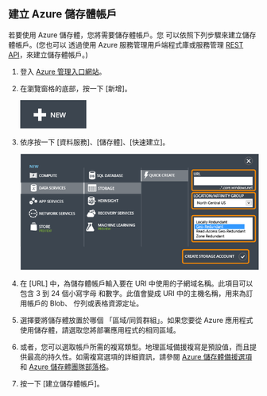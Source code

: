 ## <a name="create-account"> </a>建立 Azure 儲存體帳戶

若要使用 Azure 儲存體，您將需要儲存體帳戶。您 可以依照下列步驟來建立儲存體帳戶。(您也可以
透過使用 Azure 服務管理用戶端程式庫或服務管理 [REST API]，來建立儲存體帳戶。)

1.  登入 [Azure 管理入口網站]。

2.  在瀏覽窗格的底部，按一下 [新增]。

	![+new][plus-new]

3.  依序按一下 [資料服務]、[儲存體]、[快速建立]。

	![Quick create dialog][quick-create-storage]

4.  在 [URL] 中，為儲存體帳戶輸入要在 URI 中使用的子網域名稱。此項目可以包含 3 到 24 個小寫字母
    和數字。此值會變成 URI 中的主機名稱，用來為訂用帳戶的 Blob、 佇列或表格資源定址。

5.  選擇要將儲存體放置於哪個
    「區域/同質群組」。如果您要從 Azure 應用程式使用儲存體，請選取您將部署應用程式的相同區域。

6. 或者，您可以選取帳戶所需的複寫類型。地理區域備援複寫是預設值，而且提供最高的持久性。如需複寫選項的詳細資訊，請參閱 [Azure 儲存體備援選項](http://msdn.microsoft.com/library/azure/dn727290.aspx)和 [Azure 儲存體團隊部落格](http://blogs.msdn.com/b/windowsazurestorage/)。

6.  按一下 [建立儲存體帳戶]。

[REST API]: http://msdn.microsoft.com/library/windowsazure/hh264518.aspx
[Azure 管理入口網站]: http://manage.windowsazure.com
[plus-new]: ./media/storage-create-account-include/plus-new.png
[quick-create-storage]: ./media/storage-create-account-include/quick-storage-2.png
<!--HONumber=42-->
